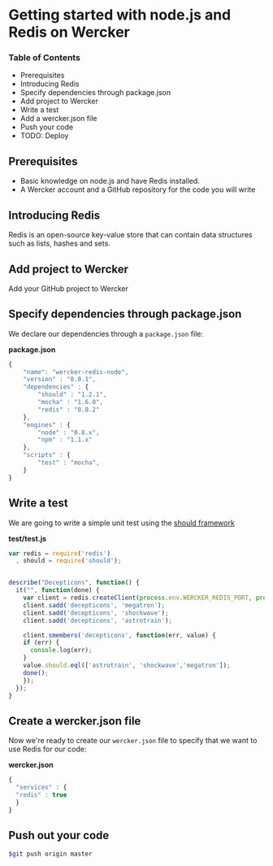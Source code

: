 # Getting started with node.js and Redis on Wercker

### Table of Contents
* Prerequisites
* Introducing Redis
* Specify dependencies through package.json
* Add project to Wercker
* Write a test
* Add a wercker.json file
* Push your code
* TODO: Deploy

## Prerequisites
* Basic knowledge on node.js and have Redis installed.
* A Wercker account and a GitHub repository for the code you will write

## Introducing Redis
Redis is an open-source key-value store that can contain data structures such as lists, hashes and sets.

## Add project to Wercker
Add your GitHub project to Wercker

## Specify dependencies through package.json

We declare our dependencies through a `package.json` file:

**package.json**

``` javascript
{
    "name": "wercker-redis-node",
    "version" : "0.0.1",
    "dependencies" : {
        "should" : "1.2.1",
        "mocha" : "1.6.0",
        "redis" : "0.8.2"
    },
    "engines" : {
        "node" : "0.8.x",
        "npm" : "1.1.x"
    },
    "scripts" : {
        "test" : "mocha",
    }
}
```

## Write a test

We are going to write a simple unit test using the [should framework](https://github.com/visionmedia/should.js)


**test/test.js**

``` javascript
var redis = require('redis')
  , should = require('should');


describe("Decepticons", function() {
  it("", function(done) {
    var client = redis.createClient(process.env.WERCKER_REDIS_PORT, process.env.WERCKER_REDIS_HOST);
    client.sadd('decepticons', 'megatron');
    client.sadd('decepticons', 'shockwave');
    client.sadd('decepticons', 'astrotrain');

    client.smembers('decepticons', function(err, value) {
    if (err) {
      console.log(err);
    }
    value.should.eql(['astrotrain', 'shockwave','megatron']);
    done();
    });
  });
}
```

## Create a wercker.json file

Now we're ready to create our `wercker.json` file to specify that we want to use Redis for our code:

**wercker.json**

``` javascript
{
  "services" : {
  "redis" : true
  }
}
```

## Push out your code

``` bash
$git push origin master
```